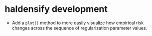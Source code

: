 # haldensify development

* Add a `plot()` method to more easily visualize how empirical risk changes
  across the sequence of regularization parameter values.
